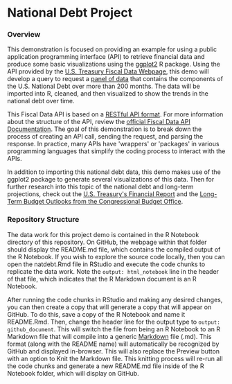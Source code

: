# National Debt Project

### Overview

This demonstration is focused on providing an example for using a public application programming interface (API) to retrieve financial data and produce some basic visualizations using the [ggplot2](https://ggplot2.tidyverse.org/) R package. Using the API provided by the [U.S. Treasury Fiscal Data Webpage](https://fiscaldata.treasury.gov), this demo will develop a query to request a [panel of data](https://search.brave.com/search?q=panel+data) that contains the components of the U.S. National Debt over more than 200 months. The data will be imported into R, cleaned, and then visualized to show the trends in the national debt over time.

This Fiscal Data API is based on a [RESTful API format](https://search.brave.com/search?q=RESTful+API). For more information about the structure of the API, review the [official Fiscal Data API Documentation](https://fiscaldata.treasury.gov/api-documentation/). The goal of this demonstration is to break down the process of creating an API call, sending the request, and parsing the response. In practice, many APIs have 'wrappers' or 'packages' in various programming languages that simplify the coding process to interact with the APIs.

In addition to importing this national debt data, this demo makes use of the ggplot2 package to generate several visualizations of this data. Then for further research into this topic of the national debt and long-term projections, check out the [U.S. Treasury's Financial Report](https://www.fiscal.treasury.gov/reports-statements/financial-report/current-report.html) and the [Long-Term Budget Outlooks from the Congressional Budget Office](https://www.cbo.gov/taxonomy/term/31/recurring-reports).

### Repository Structure

The data work for this project demo is contained in the R Notebook directory of this repository. On GitHub, the webpage within that folder should display the README.md file, which contains the compiled output of the R Notebook. If you wish to explore the source code locally, then you can open the natdebt.Rmd file in RStudio and execute the code chunks to replicate the data work. Note the `output: html_notebook` line in the header of that file, which indicates that the R Markdown document is an R Notebook. 

After running the code chunks in RStudio and making any desired changes, you can then create a copy that will generate a copy that will appear on GitHub. To do this, save a copy of the R Notebook and name it README.Rmd. Then, change the header line for the output type to `output: github_document`. This will switch the file from being an R Notebook to an R Markdown file that will compile into a generic [Markdown](https://www.markdownguide.org/) file (.md). This format (along with the README name) will automatically be recognized by GitHub and displayed in-browser. This will also replace the Preview button with an option to Knit the Markdown file. This knitting process will re-run all the code chunks and generate a new README.md file inside of the R Notebook folder, which will display on GitHub.
